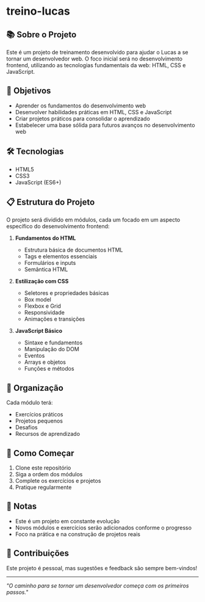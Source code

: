# treino-lucas

## 📚 Sobre o Projeto
Este é um projeto de treinamento desenvolvido para ajudar o Lucas a se tornar um desenvolvedor web. O foco inicial será no desenvolvimento frontend, utilizando as tecnologias fundamentais da web: HTML, CSS e JavaScript.

## 🎯 Objetivos
- Aprender os fundamentos do desenvolvimento web
- Desenvolver habilidades práticas em HTML, CSS e JavaScript
- Criar projetos práticos para consolidar o aprendizado
- Estabelecer uma base sólida para futuros avanços no desenvolvimento web

## 🛠️ Tecnologias
- HTML5
- CSS3
- JavaScript (ES6+)

## 📋 Estrutura do Projeto
O projeto será dividido em módulos, cada um focado em um aspecto específico do desenvolvimento frontend:

1. **Fundamentos do HTML**
   - Estrutura básica de documentos HTML
   - Tags e elementos essenciais
   - Formulários e inputs
   - Semântica HTML

2. **Estilização com CSS**
   - Seletores e propriedades básicas
   - Box model
   - Flexbox e Grid
   - Responsividade
   - Animações e transições

3. **JavaScript Básico**
   - Sintaxe e fundamentos
   - Manipulação do DOM
   - Eventos
   - Arrays e objetos
   - Funções e métodos

## 📁 Organização
Cada módulo terá:
- Exercícios práticos
- Projetos pequenos
- Desafios
- Recursos de aprendizado

## 🚀 Como Começar
1. Clone este repositório
2. Siga a ordem dos módulos
3. Complete os exercícios e projetos
4. Pratique regularmente

## 📝 Notas
- Este é um projeto em constante evolução
- Novos módulos e exercícios serão adicionados conforme o progresso
- Foco na prática e na construção de projetos reais

## 🤝 Contribuições
Este projeto é pessoal, mas sugestões e feedback são sempre bem-vindos!

---
*"O caminho para se tornar um desenvolvedor começa com os primeiros passos."*

